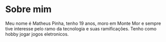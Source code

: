# Sobre mim
Meu nome é Matheus Pinha, tenho 19 anos, moro em Monte Mor e sempre tive interesse pelo ramo da tecnologia e suas ramificações.
Tenho como hobby jogar jogos eletronicos.
